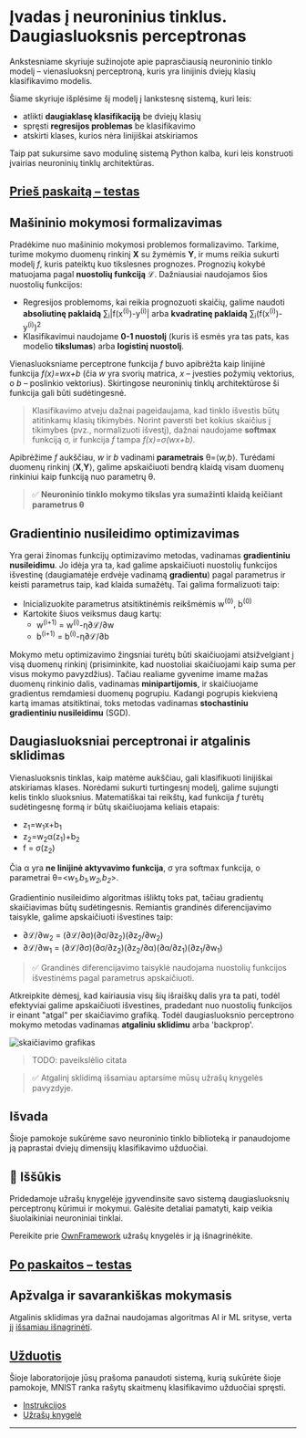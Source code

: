 <!--
CO_OP_TRANSLATOR_METADATA:
{
  "original_hash": "789d6c3fb6fc7948a470b33078a5983a",
  "translation_date": "2025-09-23T15:47:13+00:00",
  "source_file": "lessons/3-NeuralNetworks/04-OwnFramework/README.md",
  "language_code": "lt"
}
-->
# Įvadas į neuroninius tinklus. Daugiasluoksnis perceptronas

Ankstesniame skyriuje sužinojote apie paprasčiausią neuroninio tinklo modelį – vienasluoksnį perceptroną, kuris yra linijinis dviejų klasių klasifikavimo modelis.

Šiame skyriuje išplėsime šį modelį į lankstesnę sistemą, kuri leis:

* atlikti **daugiaklasę klasifikaciją** be dviejų klasių
* spręsti **regresijos problemas** be klasifikavimo
* atskirti klases, kurios nėra linijiškai atskiriamos

Taip pat sukursime savo modulinę sistemą Python kalba, kuri leis konstruoti įvairias neuroninių tinklų architektūras.

## [Prieš paskaitą – testas](https://ff-quizzes.netlify.app/en/ai/quiz/7)

## Mašininio mokymosi formalizavimas

Pradėkime nuo mašininio mokymosi problemos formalizavimo. Tarkime, turime mokymo duomenų rinkinį **X** su žymėmis **Y**, ir mums reikia sukurti modelį *f*, kuris pateiktų kuo tikslesnes prognozes. Prognozių kokybė matuojama pagal **nuostolių funkciją** &lagran;. Dažniausiai naudojamos šios nuostolių funkcijos:

* Regresijos problemoms, kai reikia prognozuoti skaičių, galime naudoti **absoliutinę paklaidą** &sum;<sub>i</sub>|f(x<sup>(i)</sup>)-y<sup>(i)</sup>| arba **kvadratinę paklaidą** &sum;<sub>i</sub>(f(x<sup>(i)</sup>)-y<sup>(i)</sup>)<sup>2</sup>
* Klasifikavimui naudojame **0-1 nuostolį** (kuris iš esmės yra tas pats, kas modelio **tikslumas**) arba **logistinį nuostolį**.

Vienasluoksniame perceptrone funkcija *f* buvo apibrėžta kaip linijinė funkcija *f(x)=wx+b* (čia *w* yra svorių matrica, *x* – įvesties požymių vektorius, o *b* – poslinkio vektorius). Skirtingose neuroninių tinklų architektūrose ši funkcija gali būti sudėtingesnė.

> Klasifikavimo atveju dažnai pageidaujama, kad tinklo išvestis būtų atitinkamų klasių tikimybės. Norint paversti bet kokius skaičius į tikimybes (pvz., normalizuoti išvestį), dažnai naudojame **softmax** funkciją &sigma;, ir funkcija *f* tampa *f(x)=&sigma;(wx+b)*.

Apibrėžime *f* aukščiau, *w* ir *b* vadinami **parametrais** &theta;=⟨*w,b*⟩. Turėdami duomenų rinkinį ⟨**X**,**Y**⟩, galime apskaičiuoti bendrą klaidą visam duomenų rinkiniui kaip funkciją nuo parametrų &theta;.

> ✅ **Neuroninio tinklo mokymo tikslas yra sumažinti klaidą keičiant parametrus &theta;**

## Gradientinio nusileidimo optimizavimas

Yra gerai žinomas funkcijų optimizavimo metodas, vadinamas **gradientiniu nusileidimu**. Jo idėja yra ta, kad galime apskaičiuoti nuostolių funkcijos išvestinę (daugiamatėje erdvėje vadinamą **gradientu**) pagal parametrus ir keisti parametrus taip, kad klaida sumažėtų. Tai galima formalizuoti taip:

* Inicializuokite parametrus atsitiktinėmis reikšmėmis w<sup>(0)</sup>, b<sup>(0)</sup>
* Kartokite šiuos veiksmus daug kartų:
    - w<sup>(i+1)</sup> = w<sup>(i)</sup>-&eta;&part;&lagran;/&part;w
    - b<sup>(i+1)</sup> = b<sup>(i)</sup>-&eta;&part;&lagran;/&part;b

Mokymo metu optimizavimo žingsniai turėtų būti skaičiuojami atsižvelgiant į visą duomenų rinkinį (prisiminkite, kad nuostoliai skaičiuojami kaip suma per visus mokymo pavyzdžius). Tačiau realiame gyvenime imame mažas duomenų rinkinio dalis, vadinamas **minipartijomis**, ir skaičiuojame gradientus remdamiesi duomenų pogrupiu. Kadangi pogrupis kiekvieną kartą imamas atsitiktinai, toks metodas vadinamas **stochastiniu gradientiniu nusileidimu** (SGD).

## Daugiasluoksniai perceptronai ir atgalinis sklidimas

Vienasluoksnis tinklas, kaip matėme aukščiau, gali klasifikuoti linijiškai atskiriamas klases. Norėdami sukurti turtingesnį modelį, galime sujungti kelis tinklo sluoksnius. Matematiškai tai reikštų, kad funkcija *f* turėtų sudėtingesnę formą ir būtų skaičiuojama keliais etapais:
* z<sub>1</sub>=w<sub>1</sub>x+b<sub>1</sub>
* z<sub>2</sub>=w<sub>2</sub>&alpha;(z<sub>1</sub>)+b<sub>2</sub>
* f = &sigma;(z<sub>2</sub>)

Čia &alpha; yra **ne linijinė aktyvavimo funkcija**, &sigma; yra softmax funkcija, o parametrai &theta;=<*w<sub>1</sub>,b<sub>1</sub>,w<sub>2</sub>,b<sub>2</sub>*>.

Gradientinio nusileidimo algoritmas išliktų toks pat, tačiau gradientų skaičiavimas būtų sudėtingesnis. Remiantis grandinės diferencijavimo taisykle, galime apskaičiuoti išvestines taip:

* &part;&lagran;/&part;w<sub>2</sub> = (&part;&lagran;/&part;&sigma;)(&part;&sigma;/&part;z<sub>2</sub>)(&part;z<sub>2</sub>/&part;w<sub>2</sub>)
* &part;&lagran;/&part;w<sub>1</sub> = (&part;&lagran;/&part;&sigma;)(&part;&sigma;/&part;z<sub>2</sub>)(&part;z<sub>2</sub>/&part;&alpha;)(&part;&alpha;/&part;z<sub>1</sub>)(&part;z<sub>1</sub>/&part;w<sub>1</sub>)

> ✅ Grandinės diferencijavimo taisyklė naudojama nuostolių funkcijos išvestinėms pagal parametrus apskaičiuoti.

Atkreipkite dėmesį, kad kairiausia visų šių išraiškų dalis yra ta pati, todėl efektyviai galime apskaičiuoti išvestines, pradedant nuo nuostolių funkcijos ir einant "atgal" per skaičiavimo grafiką. Todėl daugiasluoksnio perceptrono mokymo metodas vadinamas **atgaliniu sklidimu** arba 'backprop'.

<img alt="skaičiavimo grafikas" src="images/ComputeGraphGrad.png"/>

> TODO: paveikslėlio citata

> ✅ Atgalinį sklidimą išsamiau aptarsime mūsų užrašų knygelės pavyzdyje.

## Išvada

Šioje pamokoje sukūrėme savo neuroninio tinklo biblioteką ir panaudojome ją paprastai dviejų dimensijų klasifikavimo užduočiai.

## 🚀 Iššūkis

Pridedamoje užrašų knygelėje įgyvendinsite savo sistemą daugiasluoksnių perceptronų kūrimui ir mokymui. Galėsite detaliai pamatyti, kaip veikia šiuolaikiniai neuroniniai tinklai.

Pereikite prie [OwnFramework](OwnFramework.ipynb) užrašų knygelės ir ją išnagrinėkite.

## [Po paskaitos – testas](https://ff-quizzes.netlify.app/en/ai/quiz/8)

## Apžvalga ir savarankiškas mokymasis

Atgalinis sklidimas yra dažnai naudojamas algoritmas AI ir ML srityse, verta jį [išsamiau išnagrinėti](https://wikipedia.org/wiki/Backpropagation).

## [Užduotis](lab/README.md)

Šioje laboratorijoje jūsų prašoma panaudoti sistemą, kurią sukūrėte šioje pamokoje, MNIST ranka rašytų skaitmenų klasifikavimo užduočiai spręsti.

* [Instrukcijos](lab/README.md)
* [Užrašų knygelė](lab/MyFW_MNIST.ipynb)

---

